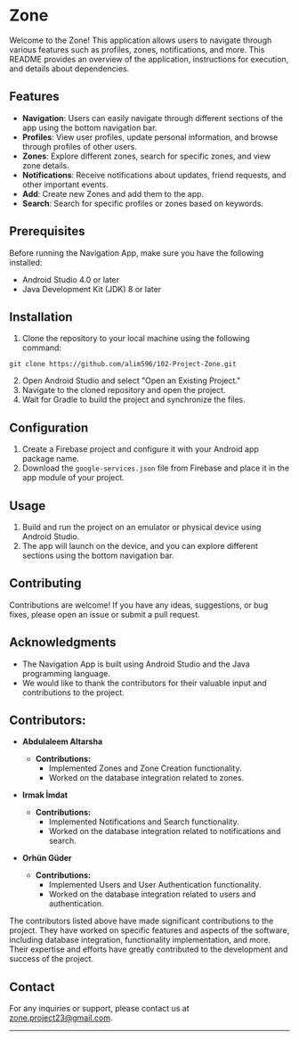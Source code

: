 # Zone

Welcome to the Zone! This application allows users to navigate through various features such as profiles, zones, notifications, and more. This README provides an overview of the application, instructions for execution, and details about dependencies.

## Features

- **Navigation**: Users can easily navigate through different sections of the app using the bottom navigation bar.
- **Profiles**: View user profiles, update personal information, and browse through profiles of other users.
- **Zones**: Explore different zones, search for specific zones, and view zone details.
- **Notifications**: Receive notifications about updates, friend requests, and other important events.
- **Add**: Create new Zones and add them to the app.
- **Search**: Search for specific profiles or zones based on keywords.

## Prerequisites

Before running the Navigation App, make sure you have the following installed:

- Android Studio 4.0 or later
- Java Development Kit (JDK) 8 or later

## Installation

1. Clone the repository to your local machine using the following command:

```
git clone https://github.com/alim596/102-Project-Zone.git
```

2. Open Android Studio and select "Open an Existing Project."
3. Navigate to the cloned repository and open the project.
4. Wait for Gradle to build the project and synchronize the files.

## Configuration

1. Create a Firebase project and configure it with your Android app package name.
2. Download the `google-services.json` file from Firebase and place it in the app module of your project.

## Usage

1. Build and run the project on an emulator or physical device using Android Studio.
2. The app will launch on the device, and you can explore different sections using the bottom navigation bar.

## Contributing

Contributions are welcome! If you have any ideas, suggestions, or bug fixes, please open an issue or submit a pull request.

## Acknowledgments

- The Navigation App is built using Android Studio and the Java programming language.
- We would like to thank the contributors for their valuable input and contributions to the project.

## Contributors:

- **Abdulaleem Altarsha**
  - **Contributions:**
    - Implemented Zones and Zone Creation functionality.
    - Worked on the database integration related to zones.

- **Irmak İmdat**
  - **Contributions:**
    - Implemented Notifications and Search functionality.
    - Worked on the database integration related to notifications and search.

- **Orhün Güder**
  - **Contributions:**
    - Implemented Users and User Authentication functionality.
    - Worked on the database integration related to users and authentication.

The contributors listed above have made significant contributions to the project. They have worked on specific features and aspects of the software, including database integration, functionality implementation, and more. Their expertise and efforts have greatly contributed to the development and success of the project.

## Contact

For any inquiries or support, please contact us at zone.project23@gmail.com.

---

